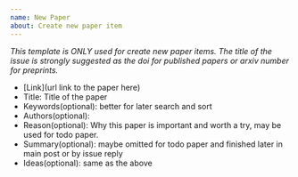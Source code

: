 ```yaml
---
name: New Paper 
about: Create new paper item
---
```



*This template is ONLY used for create new paper items. The title of the issue is strongly suggested as the doi for published papers or arxiv number for preprints.*

* [Link](url link to the paper here)
* Title: Title of the paper
* Keywords(optional): better for later search and sort
* Authors(optional): 
* Reason(optional): Why this paper is important and worth a try, may be used for todo paper.
* Summary(optional): maybe omitted for todo paper and finished later in main post or by issue reply
* Ideas(optional): same as the above


